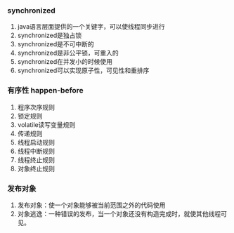 ### synchronized
1. java语言层面提供的一个关键字，可以使线程同步进行
2. synchronized是独占锁
3. synchronized是不可中断的
4. synchronized是非公平锁，可重入的
5. synchronized在并发小的时候使用
6. synchronized可以实现原子性，可见性和重排序

### 有序性 happen-before
1. 程序次序规则
2. 锁定规则
3. volatile读写变量规则
4. 传递规则
5. 线程启动规则
6. 线程中断规则
7. 线程终止规则
8. 对象终止规则

### 发布对象
1. 发布对象：使一个对象能够被当前范围之外的代码使用
2. 对象逃逸：一种错误的发布，当一个对象还没有构造完成时，就使其他线程可见。
